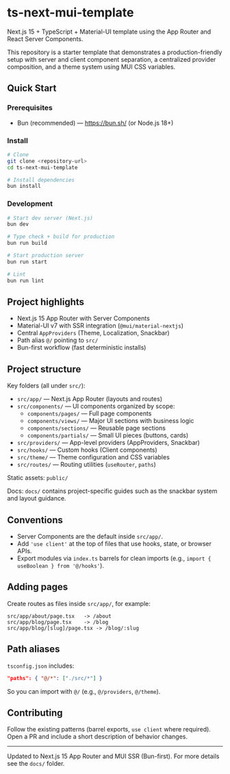 # ts-next-mui-template

Next.js 15 + TypeScript + Material-UI template using the App Router and React Server Components.

This repository is a starter template that demonstrates a production-friendly setup with server and client component separation, a centralized provider composition, and a theme system using MUI CSS variables.

## Quick Start

### Prerequisites

- Bun (recommended) — https://bun.sh/ (or Node.js 18+)

### Install

```bash
# Clone
git clone <repository-url>
cd ts-next-mui-template

# Install dependencies
bun install
```

### Development

```bash
# Start dev server (Next.js)
bun dev

# Type check + build for production
bun run build

# Start production server
bun run start

# Lint
bun run lint
```

## Project highlights

- Next.js 15 App Router with Server Components
- Material-UI v7 with SSR integration (`@mui/material-nextjs`)
- Central `AppProviders` (Theme, Localization, Snackbar)
- Path alias `@/` pointing to `src/`
- Bun-first workflow (fast deterministic installs)

## Project structure

Key folders (all under `src/`):

- `src/app/` — Next.js App Router (layouts and routes)
- `src/components/` — UI components organized by scope:
  - `components/pages/` — Full page components
  - `components/views/` — Major UI sections with business logic
  - `components/sections/` — Reusable page sections
  - `components/partials/` — Small UI pieces (buttons, cards)
- `src/providers/` — App-level providers (AppProviders, Snackbar)
- `src/hooks/` — Custom hooks (Client components)
- `src/theme/` — Theme configuration and CSS variables
- `src/routes/` — Routing utilities (`useRouter`, `paths`)

Static assets: `public/`

Docs: `docs/` contains project-specific guides such as the snackbar system and layout guidance.

## Conventions

- Server Components are the default inside `src/app/`.
- Add `'use client'` at the top of files that use hooks, state, or browser APIs.
- Export modules via `index.ts` barrels for clean imports (e.g., `import { useBoolean } from '@/hooks'`).

## Adding pages

Create routes as files inside `src/app/`, for example:

```
src/app/about/page.tsx   -> /about
src/app/blog/page.tsx    -> /blog
src/app/blog/[slug]/page.tsx -> /blog/:slug
```

## Path aliases

`tsconfig.json` includes:

```json
"paths": { "@/*": ["./src/*"] }
```

So you can import with `@/` (e.g., `@/providers`, `@/theme`).

## Contributing

Follow the existing patterns (barrel exports, `use client` where required). Open a PR and include a short description of behavior changes.

---

Updated to Next.js 15 App Router and MUI SSR (Bun-first). For more details see the `docs/` folder.
